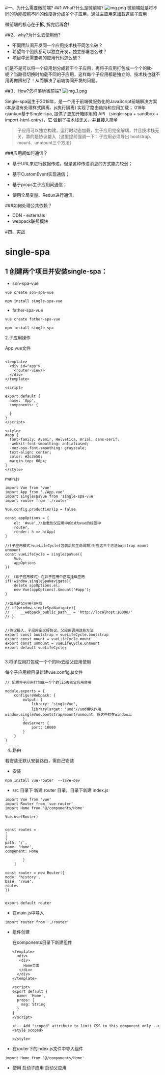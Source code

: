 #一、为什么需要微前端?
##1.What?什么是微前端?
![img.png](img.png)
微前端就是将不同的功能按照不同的维度拆分成多个子应用。通过主应用来加载这些子应用

微前端的核心在于**拆**, 拆完后再**合**!

##2、why?为什么去使用他?
- 不同团队间开发同一个应用技术栈不同怎么破？
- 希望每个团队都可以独立开发，独立部署怎么破？
- 项目中还需要老的应用代码怎么破？

们是不是可以将一个应用划分成若干个子应用，再将子应用打包成一个个的lib呢？当路径切换时加载不同的子应用，这样每个子应用都是独立的，技术栈也就不用再做限制了！从而解决了前端协同开发的问题。

##3、How?怎样落地微前端?
![img_1.png](img_1.png)

Single-spa诞生于2018年，是一个用于前端微服务化的JavaScript前端解决方案  (本身没有处理样式隔离、js执行隔离)  实现了路由劫持和应用加载；
019年 qiankun基于Single-spa, 提供了更加开箱即用的 API  （single-spa + sandbox + import-html-entry），它 做到了技术栈无关，并且接入简单

>子应用可以独立构建，运行时动态加载，主子应用完全解耦，并且技术栈无关，靠的是协议接入（这里提前强调一下：子应用必须导出 bootstrap、mount、unmount三个方法）

###应用间如何通信？

- 基于URL来进行数据传递，但是这种传递消息的方式能力较弱；

- 基于CustomEvent实现通信；

- 基于props主子应用间通信；

- 使用全局变量、Redux进行通信。

###如何处理公共依赖？

- CDN - externals
- webpack联邦模块

#四、实战

# single-spa
## 1 创建两个项目并安装single-spa：

- son-spa-vue 

```
vue create son-spa-vue 
```

```
npm install single-spa-vue
```

- father-spa-vue

```
vue create father-spa-vue
```

```
npm install single-spa
```

2.子应用操作

App.vue文件
```app.vue文件

<template>
  <div id="app">
    <router-view/>
  </div>
</template>

<script>

export default {
  name: 'App',
  components: {
    
  }
}
</script>

<style>
#app {
  font-family: Avenir, Helvetica, Arial, sans-serif;
  -webkit-font-smoothing: antialiased;
  -moz-osx-font-smoothing: grayscale;
  text-align: center;
  color: #2c3e50;
  margin-top: 60px;
}
</style>

```


main.js

```
import Vue from 'vue'
import App from './App.vue'
import singlespaVue from 'single-spa-vue'
import router from './router'

Vue.config.productionTip = false

const appOptions = {
    el: '#vue',//挂载到父应用中的id为vue的标签中
    router,
    render: h => h(App)
}

//(子应用模式)vueLifeCycle(包装后的生命周期)对应这三个方法botstrap mount unmount
const vueLifeCycle = singlespaVue({
    Vue,
    appOptions
})

// （非子应用模式）在非子应用中正常挂载应用
if(!window.singleSpaNavigate){
    delete appOptions.el;
    new Vue(appOptions).$mount('#app');
}

//如果是父应用引用我
// if(window.singleSpaNavigate){
//     __webpack_public_path__ = 'http://localhost:10000/'
// }


//协议接入，子应用定义好协议，父应用调用这些方法
export const bootstrap = vueLifeCycle.bootstrap
export const mount = vueLifeCycle.mount
export const unmount = vueLifeCycle.unmount
export default vueLifeCycle;


```

3.将子应用打包成一个个的lib去给父应用使用

每个子应用根目录新建vue.config.js文件

```
// 配置将子应用打包成一个个的lib去给父应用使用

module.exports = {
    configureWebpack: {
        output: {
            library: 'singleVue',
            libraryTarget: 'umd'//umd模块作用，window.singleVue.bootstrap/mount/unmount，将这些挂在window上
        },
        devServer: {
            port: 10000
        }
    }
}
```

4. 路由

若安装无默认安装路由，需自己安装

- 安装

```
npm install vue-router  --save-dev 
```

- src 目录下 新建 router 目录，目录下新建 index.js
  
```
import Vue from 'vue'
import Router from 'vue-router'
import Home from '@/components/Home'

Vue.use(Router)


const routes =
[
{
path: '/',
name: 'Home',
component: Home

        }
    ]

const router = new Router({
mode: 'history',
base: '/vue',
routes
})


export default router 
  ```

  

- 在main.js中导入

```
import router from './router'
```


- 组件创建

  在components目录下新建组件

  ```
  <template>
    <div>
     <div>
       Home页面
     </div>
    </div>
  </template>
  
  <script>
  export default {
    name: 'Home',
    props: {
      msg: String
    }
  }
  </script>
  
  <!-- Add "scoped" attribute to limit CSS to this component only -->
  <style scoped>
  
  </style>
  
  ```

- 在router下的index.js文件中导入组件

```
import Home from '@/components/Home'
```

- 使用
  启动子应用
  启动父应用
  




